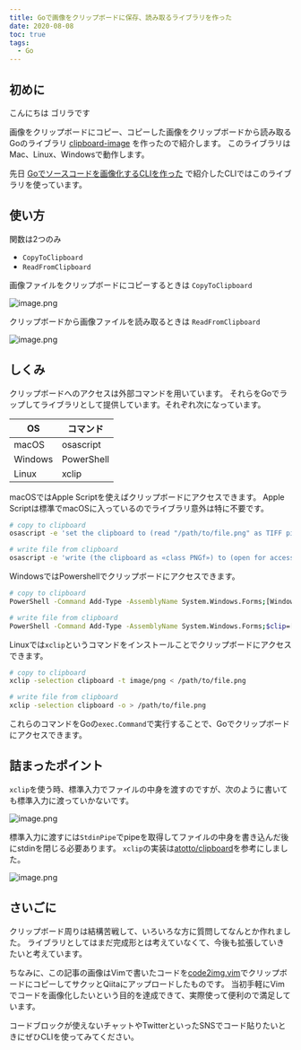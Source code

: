 ```yaml
---
title: Goで画像をクリップボードに保存、読み取るライブラリを作った
date: 2020-08-08
toc: true
tags: 
  - Go
---
```


## 初めに
こんにちは
ゴリラです

画像をクリップボードにコピー、コピーした画像をクリップボードから読み取るGoのライブラリ [clipboard-image](https://github.com/skanehira/clipboard-image) を作ったので紹介します。
このライブラリはMac、Linux、Windowsで動作します。

先日 [Goでソースコードを画像化するCLIを作った](https://qiita.com/gorilla0513/items/013aea9060bca1455137) で紹介したCLIではこのライブラリを使っています。

## 使い方
関数は2つのみ

- `CopyToClipboard`
- `ReadFromClipboard`

画像ファイルをクリップボードにコピーするときは `CopyToClipboard`

![image.png](https://qiita-image-store.s3.ap-northeast-1.amazonaws.com/0/66178/598e7a39-59fc-fc35-9982-9093fefde5ff.png)

クリップボードから画像ファイルを読み取るときは `ReadFromClipboard`

![image.png](https://qiita-image-store.s3.ap-northeast-1.amazonaws.com/0/66178/5c676cb6-5a69-70d6-4af2-0c5cc9e93178.png)

## しくみ
クリップボードへのアクセスは外部コマンドを用いています。
それらをGoでラップしてライブラリとして提供しています。それぞれ次になっています。

| OS      | コマンド   |
|---------|------------|
| macOS  | osascript  |
| Windows | PowerShell |
| Linux   | xclip      |

macOSではApple Scriptを使えばクリップボードにアクセスできます。
Apple Scriptは標準でmacOSに入っているのでライブラリ意外は特に不要です。

```sh
# copy to clipboard
osascript -e 'set the clipboard to (read "/path/to/file.png" as TIFF picture)'

# write file from clipboard
osascript -e 'write (the clipboard as «class PNGf») to (open for access "/tmp/file.png" with write permission)'
```

WindowsではPowershellでクリップボードにアクセスできます。

```sh
# copy to clipboard
PowerShell -Command Add-Type -AssemblyName System.Windows.Forms;[Windows.Forms.Clipboard]::SetImage([System.Drawing.Image]::FromFile('/path/to/file.png'));

# write file from clipboard
PowerShell -Command Add-Type -AssemblyName System.Windows.Forms;$clip=[Windows.Forms.Clipboard]::GetImage();if ($clip -ne $null) { $clip.Save('/path/to/file.png') };
```

Linuxでは`xclip`というコマンドをインストールことでクリップボードにアクセスできます。

```sh
# copy to clipboard
xclip -selection clipboard -t image/png < /path/to/file.png

# write file from clipboard
xclip -selection clipboard -o > /path/to/file.png
```

これらのコマンドをGoの`exec.Command`で実行することで、Goでクリップボードにアクセスできます。

## 詰まったポイント
`xclip`を使う時、標準入力でファイルの中身を渡すのですが、次のように書いても標準入力に渡っていかないです。

![image.png](https://qiita-image-store.s3.ap-northeast-1.amazonaws.com/0/66178/3a94a766-6962-8f61-181b-01500522f5e1.png)

標準入力に渡すには`StdinPipe`でpipeを取得してファイルの中身を書き込んだ後にstdinを閉じる必要あります。
`xclip`の実装は[atotto/clipboard](https://github.com/atotto/clipboard)を参考にしました。

![image.png](https://qiita-image-store.s3.ap-northeast-1.amazonaws.com/0/66178/14aae070-760d-9abb-af14-0ac5c9313aaf.png)

## さいごに
クリップボード周りは結構苦戦して、いろいろな方に質問してなんとか作れました。
ライブラリとしてはまだ完成形とは考えていなくて、今後も拡張していきたいと考えています。

ちなみに、この記事の画像はVimで書いたコードを[code2img.vim](https://github.com/skanehira/code2img.vim)でクリップボードにコピーしてサクッとQiitaにアップロードしたものです。
当初手軽にVimでコードを画像化したいという目的を達成できて、実際使って便利ので満足しています。

コードブロックが使えないチャットやTwitterといったSNSでコード貼りたいときにぜひCLIを使ってみてください。


